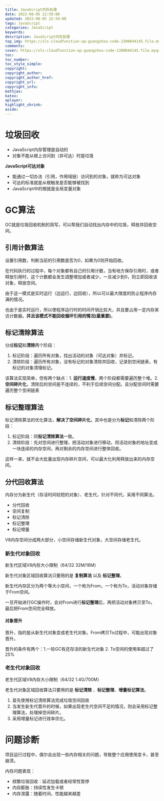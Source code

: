 ```yaml
---
title: JavaScript内存处理
date: 2022-08-05 22:59:00
updated: 2022-08-05 22:59:00
tags: JavaScript
categories: JavaScript
keywords:
description: JavaScript内存处理
top_img: https://sls-cloudfunction-ap-guangzhou-code-1300044145.file.myqcloud.com/upload/202208052258850.png
comments:
cover: https://sls-cloudfunction-ap-guangzhou-code-1300044145.file.myqcloud.com/upload/202208052258850.png
toc:
toc_number:
toc_style_simple:
copyright:
copyright_author:
copyright_author_href:
copyright_url:
copyright_info:
mathjax:
katex:
aplayer:
highlight_shrink:
aside:
---
```


# 垃圾回收

- JavaScript内存管理是自动的
- 对象不能从根上访问到（非可达）时是垃圾

**JavaScript可达对象**

- 能通过一切办法（引用，作用域链）访问到的对象，就称为可达对象
- 可达的标准就是从根触发是否能够被找到
- JavaScript中的根就是全局变量对象

# GC算法

GC就是垃圾回收机制的简写，可以帮我们自动找出内存中的垃圾，释放并回收空间。

## 引用计数算法

设置引用数，判断当前的引用数是否为0，如果为0则开始回收。

在代码执行的过程中，每个对象都有自己的引用计数，当有地方保存引用时，或者释放引用时，这个计数都会发生调整增加或者减少，一旦减少到0，则立即回收该对象，释放空间。

由于这一模式是实时运行（边运行，边回收），所以可以最大限度的防止程序内存满的情况。

也由于是实时运行，所以使程序运行时的时间开销比较大，并且要占用一定内存来访计数器。**并且该模式不能回收循环引用的情况(最重要)**。 

## 标记清除算法

分成**标记**和**清除**两个阶段：

1. 标记阶段：遍历所有对象，找出活动的对象（可达对象）并标记。
2. 清除阶段：遍历所有对象，没有标记的对象清除并回收，记录到空闲链表，有标记的对象清理标记。

该算法实现简单，但有两个缺点：1. **运行速度慢**，两个阶段都需要遍历整个堆。2.**空间碎片化**，清除后的空间是不连续的，不利于后续空间分配。且分配空间时需要遍历整个空闲链表

## 标记整理算法

标记清除算法的优化算法，**解决了空间碎片化**，其中也是分为**标记**和清除两个阶段：

1. 标记阶段：同**标记清除算法**一致。
2. 清除阶段：先对空间进行整理，把活动对象进行移动，将活动对象的地址变成一块连续的内存空间，再对剩余的内存空间进行整体回收。

这样一来，就不会大批量出现内存碎片空间，可以最大化利用释放出来的内存空间。

## 分代回收算法

内存分为新生代（存活时间较短的对象）、老生代，针对不同代，采用不同算法。

- 分代回收
- 空间复制
- 标记清除
- 标记整理
- 标记增量

V8内存空间分成两大部分，小空间存储新生代对象，大空间存储老生代。 

### 新生代对象回收

新生代区域V8内存大小限制（64/32 32M/16M）

新生代对象区域回收算法只要用的是 **复制算法** 以及 **标记整理**。

新生代内存区分为两个等大小空间，一个称为From，一个称为To，活动对象存储于From空间。

一旦开始进行GC操作时，会对From进行**标记整理**后，再把活动对象拷贝至To，最后把From空间完全释放。

#### **对象晋升**

晋升，指的是从新生代对象变成老生代对象。From拷贝To过程中，可能出现对象晋升。

晋升的条件有两个：1.一轮GC有还存活的新生代对象 2. To空间的使用率超过了25%

### 老生代对象回收

老生代区域V8内存大小限制（64/32 1.4G/700M）

老生代对象区域回收算法只要用的是 **标记清除** 、**标记整理**、**增量标记算法**。

1. 首先使用标记清除算法完成垃圾空间回收
2. 当发生新生代晋升的时候，如果出现老生代空间不足的情况，则会采用标记整理算法，处理掉空间碎片。
3. 采用增量标记进行效率优化。

# 问题诊断

项目运行过程中，偶尔会出现一些内存相关的问题，导致整个应用使用变卡，甚至崩溃。

内存问题表现：

- 频繁垃圾回收：延迟加载或者经常性暂停
- 内存膨胀：持续性发生卡顿
- 内存泄露：随着时间，性能越来越差

 